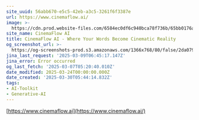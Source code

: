 ```yaml
---
site_uuid: 56abb670-e5c5-42eb-a3c5-3261f6f3387e
url: https://www.cinemaflow.ai/
image: >-
  https://cdn.prod.website-files.com/6584ec0df6c940bca78f736b/65bb0176a1cb0df0b9803e7a_256.png
site_name: CinemaFlow AI
title: CinemaFlow AI - Where Your Words Become Cinematic Reality
og_screenshot_url: >-
  https://og-screenshots-prod.s3.amazonaws.com/1366x768/80/false/2da079b52cf6815aae4f29f059152c28d47b2c7949c74ae72a3f76fd51eb29f6.jpeg
jina_last_request: '2025-03-09T06:45:17.147Z'
jina_error: Error occurred
og_last_fetch: '2025-03-07T05:20:40.010Z'
date_modified: 2025-03-24T00:00:00.000Z
date_created: '2025-03-30T05:44:14.832Z'
tags:
- AI-Toolkit
- Generative-AI
---
```










[https://www.cinemaflow.ai](https://www.cinemaflow.ai/)
